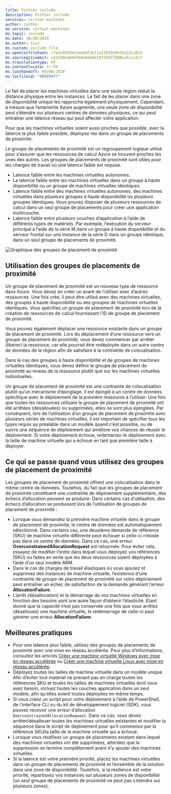 ```yaml
---
title: Fichier include
description: Fichier include
services: virtual-machines
author: cynthn
ms.service: virtual-machines
ms.topic: include
ms.date: 10/30/2019
ms.author: zivr
ms.custom: include file
ms.openlocfilehash: c7e3c9292b53aeb073e11a5293459e39a22ca81d
ms.sourcegitcommit: c52e50ea04dfb8d4da0e18735477b80cafccc2cf
ms.translationtype: HT
ms.contentlocale: fr-FR
ms.lasthandoff: 09/08/2020
ms.locfileid: "89569977"
---
```

Le fait de placer les machines virtuelles dans une seule région réduit la distance physique entre les instances. Le fait de les placer dans une zone de disponibilité unique les rapproche également physiquement. Cependant, à mesure que l’empreinte Azure augmente, une seule zone de disponibilité peut s’étendre sur plusieurs centres de données physiques, ce qui peut entraîner une latence réseau qui peut affecter votre application. 

Pour que les machines virtuelles soient aussi proches que possible, avec la latence la plus faible possible, déployez-les dans un groupe de placements de proximité.

Le groupe de placements de proximité est un regroupement logique utilisé pour s’assurer que les ressources de calcul Azure se trouvent proches les unes des autres. Les groupes de placements de proximité sont utiles pour les charges de travail où une latence faible est requise.


- Latence faible entre les machines virtuelles autonomes.
- La latence faible entre les machines virtuelles dans un groupe à haute disponibilité ou un groupe de machines virtuelles identiques. 
- Latence faible entre des machines virtuelles autonomes, des machines virtuelles dans plusieurs groupes à haute disponibilité ou plusieurs groupes identiques. Vous pouvez disposer de plusieurs ressources de calcul dans un seul groupe de placements pour créer une application multicouche. 
- Latence faible entre plusieurs couches d’application à l’aide de différents types de matériels. Par exemple, l’exécution du serveur principal à l’aide de la série M dans un groupe à haute disponibilité et du serveur frontal sur une instance de la série D dans un groupe identique, dans un seul groupe de placements de proximité.


![Graphique des groupes de placement de proximité](./media/virtual-machines-common-ppg/ppg.png)

## <a name="using-proximity-placement-groups"></a>Utilisation des groupes de placements de proximité 

Un groupe de placement de proximité est un nouveau type de ressource dans Azure. Vous devez en créer un avant de l’utiliser avec d’autres ressources. Une fois créé, il peut être utilisé avec des machines virtuelles, des groupes à haute disponibilité ou des groupes de machines virtuelles identiques. Vous spécifiez un groupe de placement de proximité lors de la création de ressources de calcul fournissant l’ID de groupe de placement de proximité. 

Vous pouvez également déplacer une ressource existante dans un groupe de placement de proximité. Lors du déplacement d’une ressource vers un groupe de placement de proximité, vous devez commencer par arrêter (libérer) la ressource, car elle pourrait être redéployée dans un autre centre de données de la région afin de satisfaire à la contrainte de colocalisation. 

Dans le cas des groupes à haute disponibilité et de groupes de machines virtuelles identiques, vous devez définir le groupe de placement de proximité au niveau de la ressource plutôt que sur les machines virtuelles individuelles. 

Un groupe de placement de proximité est une contrainte de colocalisation plutôt qu’un mécanisme d’épinglage. Il est épinglé à un centre de données spécifique avec le déploiement de la première ressource à l’utiliser. Une fois que toutes les ressources utilisant le groupe de placement de proximité ont été arrêtées (désallouées) ou supprimées, elles ne sont plus épinglées. Par conséquent, lors de l’utilisation d’un groupe de placement de proximité avec plusieurs séries de machines virtuelles, il est important de spécifier tous les types requis au préalable dans un modèle quand c’est possible, ou de suivre une séquence de déploiement qui améliore vos chances de réussir le déploiement. Si votre déploiement échoue, redémarrez-le déploiement avec la taille de machine virtuelle qui a échoué en tant que première taille à déployer.

## <a name="what-to-expect-when-using-proximity-placement-groups"></a>Ce qui se passe quand vous utilisez des groupes de placement de proximité 
Les groupes de placement de proximité offrent une colocalisation dans le même centre de données. Toutefois, du fait que les groupes de placement de proximité constituent une contrainte de déploiement supplémentaire, des échecs d’allocation peuvent se produire. Dans certains cas d’utilisation, des échecs d’allocation se produisent lors de l’utilisation de groupes de placement de proximité :

- Lorsque vous demandez la première machine virtuelle dans le groupe de placement de proximité, le centre de données est automatiquement sélectionné. Dans certains cas, une deuxième demande de référence (SKU) de machine virtuelle différente peut échouer si celle-ci n’existe pas dans ce centre de données. Dans ce cas, une erreur **OverconstrainedAllocationRequest** est retournée. Pour éviter cela, essayez de modifier l’ordre dans lequel vous déployez vos références (SKU) ou faites en sorte que les deux ressources soient déployées à l’aide d’un seul modèle ARM.
-   Dans le cas de charges de travail élastiques où vous ajoutez et supprimez des instances de machine virtuelle, l’existence d’une contrainte de groupe de placement de proximité sur votre déploiement peut entraîner un échec de satisfaction de la demande générant l’erreur **AllocationFailure**. 
- L’arrêt (désallocation) et le démarrage de vos machines virtuelles en fonction des besoins sont une autre façon d’obtenir l’élasticité. Étant donné que la capacité n’est pas conservée une fois que vous arrêtez (désallouez) une machine virtuelle, le redémarrage de celle-ci peut générer une erreur **AllocationFailure**.


## <a name="best-practices"></a>Meilleures pratiques 
- Pour une latence plus faible, utilisez des groupes de placements de proximité avec une mise en réseau accélérée. Pour plus d’informations, consultez les articles [Créer une machine virtuelle Windows avec mise en réseau accélérée](https://docs.microsoft.com/azure/virtual-network/create-vm-accelerated-networking-cli?toc=%2fazure%2fvirtual-machines%2flinux%2ftoc.json) ou [Créer une machine virtuelle Linux avec mise en réseau accélérée](/azure/virtual-network/create-vm-accelerated-networking-powershell?toc=%2fazure%2fvirtual-machines%2fwindows%2ftoc.json).
- Déployez toutes les tailles de machine virtuelle dans un modèle unique. Afin d’éviter tout matériel ne prenant pas en charge toutes les références SKU et toutes les tailles de machines virtuelles dont vous avez besoin, incluez toutes les couches application dans un seul modèle, afin qu’elles soient toutes déployées en même temps.
- Si vous créez un script pour votre déploiement à l’aide de PowerShell, de l’interface CLI ou du kit de développement logiciel (SDK), vous pouvez recevoir une erreur d’allocation `OverconstrainedAllocationRequest`. Dans ce cas, vous devez arrêter/désallouer toutes les machines virtuelles existantes et modifier la séquence dans le script de déploiement pour qu’il commence par la référence SKU/la taille de la machine virtuelle qui a échoué. 
- Lorsque vous réutilisez un groupe de placements existant dans lequel des machines virtuelles ont été supprimées, attendez que la suppression se termine complètement avant d’y ajouter des machines virtuelles.
- Si la latence est votre première priorité, placez les machines virtuelles dans un groupe de placements de proximité et l’ensemble de la solution dans une zone de disponibilité. Toutefois, si la résilience est votre priorité, répartissez vos instances sur plusieurs zones de disponibilité (un seul groupe de placements de proximité ne peut pas s’étendre sur plusieurs zones).
